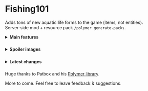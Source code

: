 # Fishing101
Adds tons of new aquatic life forms to the game (items, not entities).
Server-side mod + resource pack `/polymer generate-packs`.

<details>
    <summary style="cursor: pointer;font-weight: bold;">
        Main features
    </summary>

- 54 items
- Time-of-day-specific fishes (also: biome-specific, weather-specific, height-specific)
- Different fish types have different rarities and food stats
- Most fish can __only__ be smoked (yay - new usage for smokers!)
- New food & ingredients
- 2 books found in villages & from _Hero of the village_ gifts

To learn about the mod read the books: _Fisherman's Journal_ and _Johnny's Cook Book_.
</details>

##### 
<details>
    <summary style="cursor: pointer;font-weight: bold;">
        Spoiler images
    </summary>

""Ascension"" after eating a Divine Catfish
<img src="images/catfish_eating.png" alt="Image Description">

Tentacles
<img src="images/tentacle_drop.png" alt="Image Description">

Charging Thunderfin
<img src="images/charged_thunderfin_crafting.png" alt="Image Description">
</details>

##### 
<details>
    <summary style="cursor: pointer;font-weight: bold;">
        Latest changes
    </summary>

- 4 new fish types
- changed 5 textures
- crab claw!

Plans for next update: fix lang files, Polish translation, add Crab Claw rework.
</details>

##### 
Huge thanks to Patbox and his [Polymer library](https://github.com/Patbox/polymer).

More to come. Feel free to leave feedback & suggestions.
